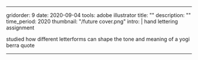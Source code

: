 ---

gridorder: 9
date: 2020-09-04
tools: adobe illustrator
title: ""
description: ""
time_period: 2020
thumbnail: "/future cover.png"
intro: |
 hand lettering assignment <br>
 
 studied how different letterforms can shape the tone and meaning of a yogi berra quote



---